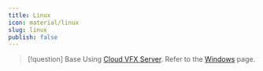 ```yaml
---
title: Linux
icon: material/linux
slug: linux
publish: false
---
```


> [!question] Base
> Using [Cloud VFX Server](https://github.com/healkeiser/cloud_vfx_server). Refer to the [Windows](Windows.md) page.